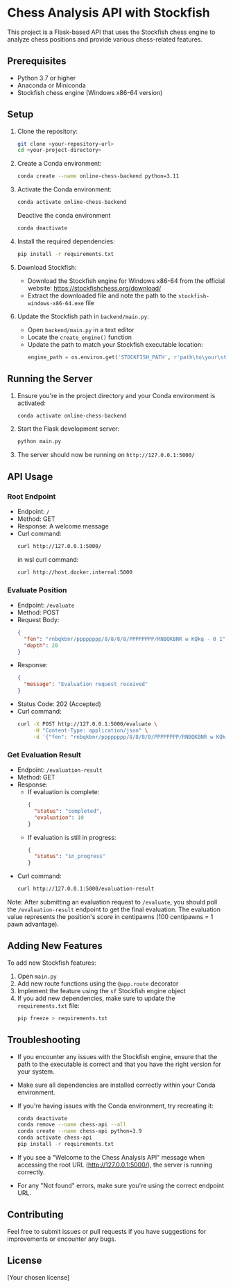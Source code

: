 # Chess Analysis API with Stockfish

This project is a Flask-based API that uses the Stockfish chess engine to analyze chess positions and provide various chess-related features.

## Prerequisites

- Python 3.7 or higher
- Anaconda or Miniconda
- Stockfish chess engine (Windows x86-64 version)

## Setup

1. Clone the repository:
   ```bash
   git clone <your-repository-url>
   cd <your-project-directory>
   ```

2. Create a Conda environment:
   ```bash
   conda create --name online-chess-backend python=3.11
   ```

3. Activate the Conda environment:
   ```bash
   conda activate online-chess-backend
   ```
   Deactive the conda environment
   ```bash
   conda deactivate
   ```

4. Install the required dependencies:
   ```bash
   pip install -r requirements.txt
   ```

5. Download Stockfish:
   - Download the Stockfish engine for Windows x86-64 from the official website: https://stockfishchess.org/download/
   - Extract the downloaded file and note the path to the `stockfish-windows-x86-64.exe` file

6. Update the Stockfish path in `backend/main.py`:
   - Open `backend/main.py` in a text editor
   - Locate the `create_engine()` function
   - Update the path to match your Stockfish executable location:
     ```python
     engine_path = os.environ.get('STOCKFISH_PATH', r'path\to\your\stockfish-windows-x86-64.exe')
     ```

## Running the Server

1. Ensure you're in the project directory and your Conda environment is activated:
   ```bash
   conda activate online-chess-backend
   ```

2. Start the Flask development server:
   ```bash
   python main.py
   ```

3. The server should now be running on `http://127.0.0.1:5000/`

## API Usage

### Root Endpoint

- Endpoint: `/`
- Method: GET
- Response: A welcome message
- Curl command:
  ```bash
  curl http://127.0.0.1:5000/
  ```
  in wsl curl command:
  ```bash
  curl http://host.docker.internal:5000
  ```

### Evaluate Position

- Endpoint: `/evaluate`
- Method: POST
- Request Body:
  ```json
  {
    "fen": "rnbqkbnr/pppppppp/8/8/8/8/PPPPPPPP/RNBQKBNR w KQkq - 0 1",
    "depth": 20
  }
  ```
- Response:
  ```json
  {
    "message": "Evaluation request received"
  }
  ```
- Status Code: 202 (Accepted)
- Curl command:
  ```bash
  curl -X POST http://127.0.0.1:5000/evaluate \
       -H "Content-Type: application/json" \
       -d '{"fen": "rnbqkbnr/pppppppp/8/8/8/8/PPPPPPPP/RNBQKBNR w KQkq - 0 1", "depth": 20}'
  ```

### Get Evaluation Result

- Endpoint: `/evaluation-result`
- Method: GET
- Response:
  - If evaluation is complete:
    ```json
    {
      "status": "completed",
      "evaluation": 10
    }
    ```
  - If evaluation is still in progress:
    ```json
    {
      "status": "in_progress"
    }
    ```
- Curl command:
  ```bash
  curl http://127.0.0.1:5000/evaluation-result
  ```

Note: After submitting an evaluation request to `/evaluate`, you should poll the `/evaluation-result` endpoint to get the final evaluation. The evaluation value represents the position's score in centipawns (100 centipawns = 1 pawn advantage).

## Adding New Features

To add new Stockfish features:

1. Open `main.py`
2. Add new route functions using the `@app.route` decorator
3. Implement the feature using the `sf` Stockfish engine object
4. If you add new dependencies, make sure to update the `requirements.txt` file:
   ```bash
   pip freeze > requirements.txt
   ```

## Troubleshooting

- If you encounter any issues with the Stockfish engine, ensure that the path to the executable is correct and that you have the right version for your system.
- Make sure all dependencies are installed correctly within your Conda environment.
- If you're having issues with the Conda environment, try recreating it:
  ```bash
  conda deactivate
  conda remove --name chess-api --all
  conda create --name chess-api python=3.9
  conda activate chess-api
  pip install -r requirements.txt
  ```

- If you see a "Welcome to the Chess Analysis API" message when accessing the root URL (http://127.0.0.1:5000/), the server is running correctly.
- For any "Not found" errors, make sure you're using the correct endpoint URL.

## Contributing

Feel free to submit issues or pull requests if you have suggestions for improvements or encounter any bugs.

## License

[Your chosen license]